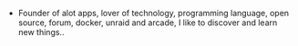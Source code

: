 - Founder of alot apps, lover of technology, programming language, open source, forum, docker, unraid and arcade, I like to discover and learn new things..
  <br>



















































































































































































































































































































































































































































































































































































































































































































































































































































































































































































































































































































































































































































































































































































































































































































































































































































